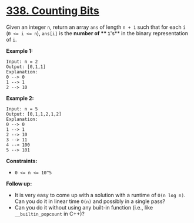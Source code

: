 # [338. Counting Bits](https://leetcode.com/problems/counting-bits/description/)

Given an integer `n`, return an array `ans` of length `n + 1` such that for each `i` (`0 <= i <= n`), `ans[i]` is the **number of ** `1`**'s**  in the binary representation of `i`.

**Example 1:** 

```
Input: n = 2
Output: [0,1,1]
Explanation:
0 --> 0
1 --> 1
2 --> 10
```

**Example 2:** 

```
Input: n = 5
Output: [0,1,1,2,1,2]
Explanation:
0 --> 0
1 --> 1
2 --> 10
3 --> 11
4 --> 100
5 --> 101
```

**Constraints:** 

- `0 <= n <= 10^5`

**Follow up:** 

- It is very easy to come up with a solution with a runtime of `O(n log n)`. Can you do it in linear time `O(n)` and possibly in a single pass?
- Can you do it without using any built-in function (i.e., like `__builtin_popcount` in C++)?